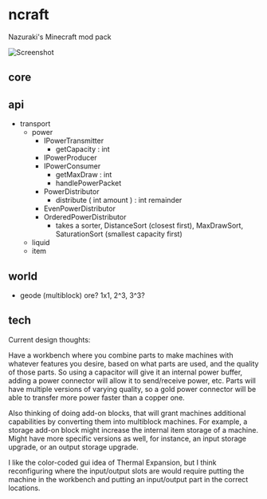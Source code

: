 ncraft
======

Nazuraki's Minecraft mod pack

![Screenshot](https://raw.github.com/kurakin/ncraft/master/Screenshot.png)

core
----


api
---
- transport
  - power
    - IPowerTransmitter
      - getCapacity : int
    - IPowerProducer
    - IPowerConsumer
      - getMaxDraw : int
      - handlePowerPacket
    - PowerDistributor
      - distribute ( int amount ) : int remainder
    - EvenPowerDistributor
    - OrderedPowerDistributor
      - takes a sorter, DistanceSort (closest first), MaxDrawSort, SaturationSort (smallest capacity first)
  - liquid
  - item

world
-----
- geode (multiblock) ore? 1x1, 2^3, 3^3?

tech
----

Current design thoughts:

Have a workbench where you combine parts to make machines with whatever features you desire, based on what parts
are used, and the quality of those parts. So using a capacitor will give it an internal power buffer, adding a
power connector will allow it to send/receive power, etc. Parts will have multiple versions of varying quality,
so a gold power connector will be able to transfer more power faster than a copper one.

Also thinking of doing add-on blocks, that will grant machines additional capabilities by converting them into
multiblock machines. For example, a storage add-on block might increase the internal item storage of a machine.
Might have more specific versions as well, for instance, an input storage upgrade, or an output storage upgrade.

I like the color-coded gui idea of Thermal Expansion, but I think reconfiguring where the input/output slots are
would require putting the machine in the workbench and putting an input/output part in the correct locations.
